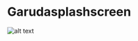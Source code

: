 # Garudasplashscreen
![alt text](https://github.com/jacksparrow2040/Garudasplashscreen/blob/main/look.png)
